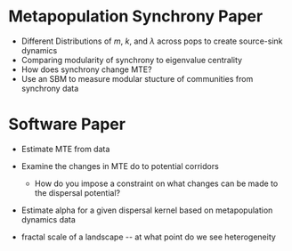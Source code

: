 # Metapopulation Synchrony Paper
- Different Distributions of $m$, $k$,  and $\lambda$ across pops to create source-sink dynamics
- Comparing modularity of synchrony to eigenvalue centrality
- How does synchrony change MTE?
- Use an SBM to measure modular stucture of communities from synchrony data

# Software Paper
- Estimate MTE from data
- Examine the changes in MTE do to potential corridors
    - How do you impose a constraint on what changes can be made to the dispersal potential?
- Estimate alpha for a given dispersal kernel based on metapopulation dynamics data

- fractal scale of a landscape -- at what point do we see heterogeneity
